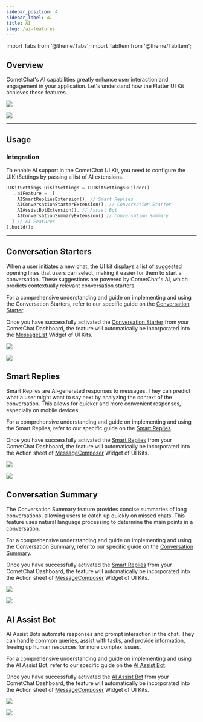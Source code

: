 ```yaml
---
sidebar_position: 4
sidebar_label: AI
title: AI
slug: /ai-features
---
```



import Tabs from '@theme/Tabs';
import TabItem from '@theme/TabItem';


## Overview

CometChat's AI capabilities greatly enhance user interaction and engagement in your application. Let's understand how the Flutter UI Kit achieves these features.

<Tabs>

<TabItem value="Android" label="Android">

![](../assets/android/ai_overview_cometchat_screens.png)

</TabItem>

<TabItem value="iOS" label="iOS">

![](../assets/ios/ai_overview_cometchat_screens.png)

</TabItem>

</Tabs>

---

## Usage

### Integration

To enable AI support in the CometChat UI Kit, you need to configure the UIKitSettings by passing a list of AI extensions.


<Tabs>

<TabItem value="Dart" label="Dart">

```dart
UIKitSettings uiKitSettings = (UIKitSettingsBuilder()
  ..aiFeature =  [
    AISmartRepliesExtension(), // Smart Replies
    AIConversationStarterExtension(), // Conversation Starter
    AIAssistBotExtension(), // Assist Bot
    AIConversationSummaryExtension() // Conversation Summary
  ] // AI Features
).build();
```

</TabItem>

</Tabs>

---

## Conversation Starters

When a user initiates a new chat, the UI kit displays a list of suggested opening lines that users can select, making it easier for them to start a conversation. These suggestions are powered by CometChat's AI, which predicts contextually relevant conversation starters.

For a comprehensive understanding and guide on implementing and using the Conversation Starters, refer to our specific guide on the [Conversation Starter](/ai/conversation-starter).

Once you have successfully activated the [Conversation Starter](/ai/conversation-starter) from your CometChat Dashboard, the feature will automatically be incorporated into the [MessageList](/ui-kit/flutter/message-list) Widget of UI Kits.

<Tabs>

<TabItem value="Android" label="Android">

![](../assets/android/ai_conversation_starter_cometchat_screens.png)

</TabItem>

<TabItem value="iOS" label="iOS">

![](../assets/ios/ai_conversation_starter_cometchat_screens.png)

</TabItem>

</Tabs>

## Smart Replies

Smart Replies are AI-generated responses to messages. They can predict what a user might want to say next by analyzing the context of the conversation. This allows for quicker and more convenient responses, especially on mobile devices.

For a comprehensive understanding and guide on implementing and using the Smart Replies, refer to our specific guide on the [Smart Replies](/ai/smart-replies).

Once you have successfully activated the [Smart Replies](/ai/smart-replies) from your CometChat Dashboard, the feature will automatically be incorporated into the Action sheet of [MessageComposer](/ui-kit/flutter/message-composer) Widget of UI Kits.

<Tabs>

<TabItem value="Android" label="Android">

![](../assets/android/ai_smart_reply_cometchat_screens.png)

</TabItem>

<TabItem value="iOS" label="iOS">

![](../assets/ios/ai_smart_reply_cometchat_screens.png)

</TabItem>

</Tabs>

## Conversation Summary

The Conversation Summary feature provides concise summaries of long conversations, allowing users to catch up quickly on missed chats. This feature uses natural language processing to determine the main points in a conversation.

For a comprehensive understanding and guide on implementing and using the Conversation Summary, refer to our specific guide on the [Conversation Summary](/ai/conversation-summary).

Once you have successfully activated the [Smart Replies](/ai/smart-replies) from your CometChat Dashboard, the feature will automatically be incorporated into the Action sheet of [MessageComposer](/ui-kit/flutter/message-composer) Widget of UI Kits.

<Tabs>

<TabItem value="Android" label="Android">

![](../assets/android/ai_conversation_summary_cometchat_screens.png)

</TabItem>

<TabItem value="iOS" label="iOS">

![](../assets/ios/ai_conversation_summary_cometchat_screens.png)

</TabItem>

</Tabs>

## AI Assist Bot

AI Assist Bots automate responses and prompt interaction in the chat. They can handle common queries, assist with tasks, and provide information, freeing up human resources for more complex issues.

For a comprehensive understanding and guide on implementing and using the AI Assist Bot, refer to our specific guide on the [AI Assist Bot](/ai/bots).

Once you have successfully activated the [AI Assist Bot](/ai/bots) from your CometChat Dashboard, the feature will automatically be incorporated into the Action sheet of [MessageComposer](/ui-kit/flutter/message-composer) Widget of UI Kits.

<Tabs>

<TabItem value="Android" label="Android">

![](../assets/android/ai_assist_bot_cometchat_screens.png)

</TabItem>

<TabItem value="iOS" label="iOS">

![](../assets/ios/ai_assist_bot_cometchat_screens.png)

</TabItem>

</Tabs>
